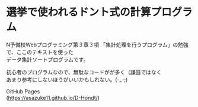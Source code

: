 # 選挙で使われるドント式の計算プログラム
N予備校Webプログラミング第３章３項
「集計処理を行うプログラム」の勉強で、ここのテキストを使った  
データ集計ソートプログラムです。

初心者のプログラムなので、無駄なコードがが多く（謙遜ではなく  
あまり参考にしないほうがいいかもしれない。(-_-;)

GitHub Pages  
(https://asazuke11.github.io/D-Hondt/)
